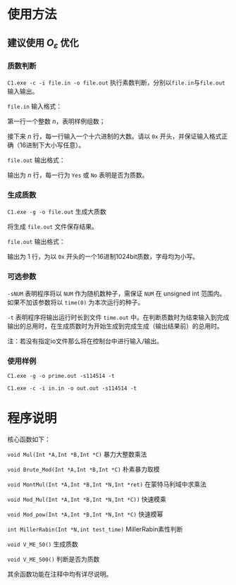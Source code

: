 # 使用方法

## 建议使用 $O_{\varepsilon}$ 优化

### 质数判断

```C1.exe -c -i file.in -o file.out``` 执行素数判断，分别以```file.in```与```file.out```输入输出。

```file.in``` 输入格式：

第一行一个整数 $n$，表明样例组数；

接下来 $n$ 行，每一行输入一个十六进制的大数。请以 ```0x``` 开头，并保证输入格式正确（16进制下大小写任意）。

```file.out``` 输出格式：

输出为 $n$ 行，每一行为 ```Yes``` 或 ```No``` 表明是否为质数。

### 生成质数

```C1.exe -g -o file.out``` 生成大质数

将生成 ```file.out``` 文件保存结果。

```file.out``` 输出格式：

输出为 $1$ 行，为以 ```0x``` 开头的一个16进制1024bit质数，字母均为小写。

### 可选参数

```-sNUM``` 表明程序将以 ```NUM``` 作为随机数种子，需保证 ```NUM``` 在 unsigned int 范围内。如果不加该参数将以 ```time(0)``` 为本次运行的种子。

```-t``` 表明程序将输出运行时长到文件 ```time.out``` 中。在判断质数时为结束输入到完成输出的总用时，在生成质数时为开始生成到完成生成（输出结果前）的总用时。

注：若没有指定io文件那么将在控制台中进行输入/输出。

### 使用样例

```C1.exe -g -o prime.out -s114514 -t```

```C1.exe -c -i in.in -o out.out -s114514 -t```

# 程序说明

核心函数如下：

```void Mul(Int *A,Int *B,Int *C)``` 暴力大整数乘法

```void Brute_Mod(Int *A,Int *B,Int *C)``` 朴素暴力取模

```void MontMul(Int *A,Int *B,Int *N,Int *ret)``` 在蒙特马利域中求乘法

```void Mod_Mul(Int *A,Int *B,Int *N,Int *C))``` 快速模乘

```void Mod_pow(Int *A,Int *B,Int *N,Int *C)``` 快速模幂

```int MillerRabin(Int *N,int test_time)``` MillerRabin素性判断

```void V_ME_50()``` 生成质数

```void V_ME_500()``` 判断是否为质数

其余函数功能在注释中均有详尽说明。
